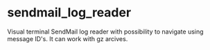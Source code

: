 # sendmail_log_reader
Visual terminal SendMail log reader with possibility to navigate using message ID's.
It can work with gz arcives.
